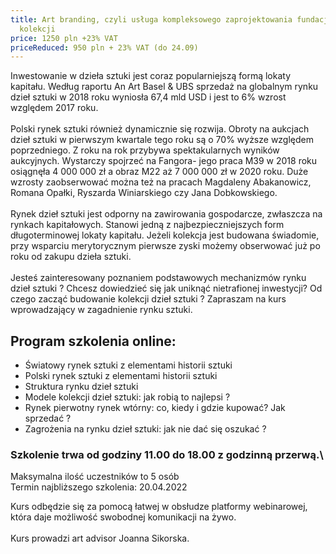 ```yaml
---
title: Art branding, czyli usługa kompleksowego zaprojektowania fundacji i jej
  kolekcji
price: 1250 pln +23% VAT
priceReduced: 950 pln + 23% VAT (do 24.09)
---
```

Inwestowanie w dzieła sztuki jest coraz popularniejszą formą lokaty kapitału. Według raportu An Art Basel & UBS sprzedaż na globalnym rynku dzieł sztuki w 2018 roku wyniosła 67,4 mld USD i jest to 6% wzrost względem 2017 roku.\
\
Polski rynek sztuki również dynamicznie się rozwija. Obroty na aukcjach dzieł sztuki w pierwszym kwartale tego roku są o 70% wyższe względem poprzedniego. Z roku na rok przybywa spektakularnych wyników aukcyjnych. Wystarczy spojrzeć na Fangora- jego praca M39 w 2018 roku osiągnęła 4 000 000 zł a obraz M22 aż 7 000 000 zł w 2020 roku. Duże wzrosty zaobserwować można też na pracach Magdaleny Abakanowicz, Romana Opałki, Ryszarda Winiarskiego czy Jana Dobkowskiego.\
\
Rynek dzieł sztuki jest odporny na zawirowania gospodarcze, zwłaszcza na rynkach kapitałowych. Stanowi jedną z najbezpieczniejszych form długoterminowej lokaty kapitału. Jeżeli kolekcja jest budowana świadomie, przy wsparciu merytorycznym pierwsze zyski możemy obserwować już po roku od zakupu dzieła sztuki.\
\
Jesteś zainteresowany poznaniem podstawowych mechanizmów rynku dzieł sztuki ? Chcesz dowiedzieć się jak uniknąć nietrafionej inwestycji? Od czego zacząć budowanie kolekcji dzieł sztuki ? Zapraszam na kurs wprowadzający w zagadnienie rynku sztuki.

## Program szkolenia online:

* Światowy rynek sztuki z elementami historii sztuki
* Polski rynek sztuki z elementami historii sztuki
* Struktura rynku dzieł sztuki
* Modele kolekcji dzieł sztuki: jak robią to najlepsi ?
* Rynek pierwotny rynek wtórny: co, kiedy i gdzie kupować? Jak sprzedać ?
* Zagrożenia na rynku dzieł sztuki: jak nie dać się oszukać ?

### Szkolenie trwa od godziny 11.00 do 18.00 z godzinną przerwą.\

Maksymalna ilość uczestników to 5 osób\
Termin najbliższego szkolenia: 20.04.2022

Kurs odbędzie się za pomocą łatwej w obsłudze platformy webinarowej, która daje możliwość swobodnej komunikacji na żywo.\
\
Kurs prowadzi art advisor Joanna Sikorska.